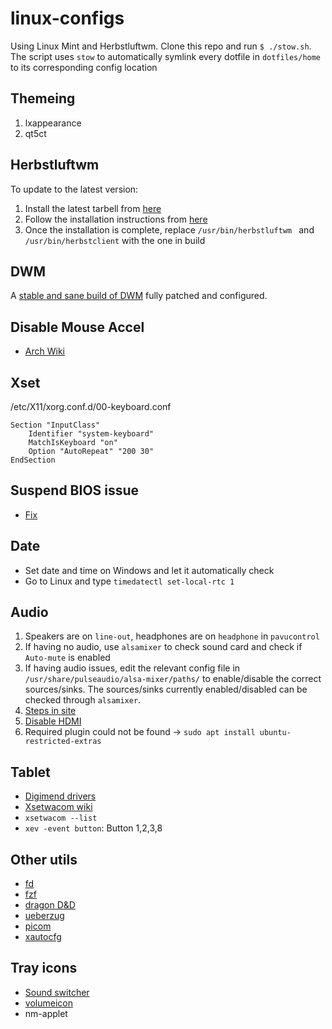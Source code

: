 # linux-configs

Using Linux Mint and Herbstluftwm. Clone this repo and run `$ ./stow.sh`. The
script uses `stow` to automatically symlink every dotfile in `dotfiles/home` to
its corresponding config location

## Themeing

1. lxappearance
2. qt5ct

## Herbstluftwm

To update to the latest version:

1. Install the latest tarbell from [here](https://herbstluftwm.org/download.html)
2. Follow the installation instructions from [here](https://github.com/herbstluftwm/herbstluftwm/blob/master/INSTALL)
3. Once the installation is complete, replace `/usr/bin/herbstluftwm ` and `/usr/bin/herbstclient` with the one in build

## DWM

A [stable and sane build of DWM](https://github.com/jitessh/voidwm) fully patched and configured.

## Disable Mouse Accel

- [Arch Wiki](https://wiki.archlinux.org/title/Mouse_acceleration#with_libinput)

## Xset

/etc/X11/xorg.conf.d/00-keyboard.conf

```
Section "InputClass"
    Identifier "system-keyboard"
    MatchIsKeyboard "on"
    Option "AutoRepeat" "200 30"
EndSection
```

## Suspend BIOS issue

- [Fix](https://www.reddit.com/r/gigabyte/comments/p5ewjn/b550i_pro_ax_f13_bios_sleep_issue_on_linux/?ref=share&ref_source=link)

## Date

- Set date and time on Windows and let it automatically check
- Go to Linux and type `timedatectl set-local-rtc 1`

## Audio

1. Speakers are on `line-out`, headphones are on `headphone` in `pavucontrol`
2. If having no audio, use `alsamixer` to check sound card and check if
   `Auto-mute` is enabled
3. If having audio issues, edit the relevant config file in
   `/usr/share/pulseaudio/alsa-mixer/paths/` to enable/disable the correct
   sources/sinks. The sources/sinks currently enabled/disabled can be checked
   through `alsamixer`.
4. [Steps in
   site](https://unix.stackexchange.com/questions/602613/how-to-switch-between-headphones-and-speakers-without-disconnecting)
5. [Disable HDMI](https://askubuntu.com/questions/228619/disable-sound-through-hdmi-permanently)
6. Required plugin could not be found -> `sudo apt install ubuntu-restricted-extras`

## Tablet

- [Digimend
  drivers](https://github.com/Huion-Linux/DIGImend-kernel-drivers-for-Huion)
- [Xsetwacom
  wiki](https://wiki.archlinux.org/index.php/Wacom_tablet#Mapping_pad_buttons_to_function_keys)
- `xsetwacom --list`
- `xev -event button`: Button 1,2,3,8

## Other utils

- [fd](https://github.com/sharkdp/fd#installation)
- [fzf](https://github.com/junegunn/fzf)
- [dragon D&D](https://github.com/mwh/dragon)
- [ueberzug](https://github.com/jstkdng/ueberzugpp)
- [picom](https://github.com/yshui/picom)
- [xautocfg](https://github.com/SFTtech/xautocfg)

## Tray icons

- [Sound switcher](https://github.com/yktoo/indicator-sound-switcher)
- [volumeicon](https://manpages.ubuntu.com/manpages/focal/man1/volumeicon.1.html)
- nm-applet
